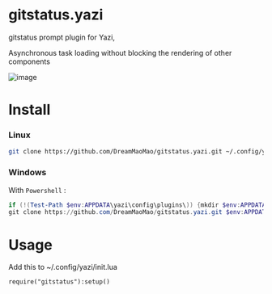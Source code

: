 # gitstatus.yazi
gitstatus prompt plugin for Yazi,

Asynchronous task loading without blocking the rendering of other components

![image](https://github.com/DreamMaoMao/gitstatus.yazi/assets/30348075/7eeed54b-e7b0-4eb8-bf02-5e9de84d1a7b)


# Install 

### Linux

```bash
git clone https://github.com/DreamMaoMao/gitstatus.yazi.git ~/.config/yazi/plugins/gitstatus.yazi
```

### Windows

With `Powershell` :

```powershell
if (!(Test-Path $env:APPDATA\yazi\config\plugins\)) {mkdir $env:APPDATA\yazi\config\plugins\}
git clone https://github.com/DreamMaoMao/gitstatus.yazi.git $env:APPDATA\yazi\config\plugins\gitstatus.yazi
```

# Usage 

Add this to ~/.config/yazi/init.lua

```
require("gitstatus"):setup()
```
